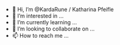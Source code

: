 - 👋 Hi, I’m @KardaRune / Katharina Pfeifle
- 👀 I’m interested in ...
- 🌱 I’m currently learning ...
- 💞️ I’m looking to collaborate on ...
- 📫 How to reach me ...

<!---
KardaRune/KardaRune is a ✨ special ✨ repository because its `README.md` (this file) appears on your GitHub profile.
You can click the Preview link to take a look at your changes.
--->
